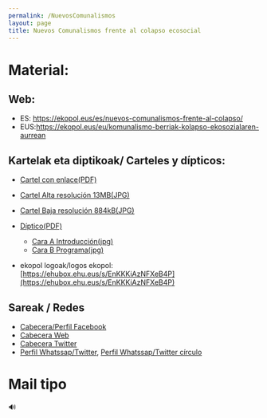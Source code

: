 ```yaml
---
permalink: /NuevosComunalismos
layout: page
title: Nuevos Comunalismos frente al colapso ecosocial
---
```

# Material:

## Web:
- ES: <https://ekopol.eus/es/nuevos-comunalismos-frente-al-colapso/>
- EUS:<https://ekopol.eus/eu/komunalismo-berriak-kolapso-ekosozialaren-aurrean> 

## Kartelak eta diptikoak/ Carteles y dípticos:

- [Cartel con enlace(PDF)](https://ekopol.eus/wp-content/uploads/2021/09/Cartel-Castellano-enlace.pdf)
- [Cartel Alta resolución 13MB(JPG)](https://ekopol.eus/wp-content/uploads/2021/09/CARTEL-A3-COMUNALISMOS-CASTELLANO-300ppp-scaled.jpg)
- [Cartel Baja resolución 884kB(JPG)](https://ehubox.ehu.eus/s/cTDPZYZTa2rojFc)
- [Díptico(PDF)](https://ekopol.eus/wp-content/uploads/2021/09/Diptico-Castellano-PDF.pdf) 
	- [Cara A Introducción(jpg)](https://ehubox.ehu.eus/s/AHsbn58w2CsmS96)
	- [Cara B Programa(jpg)](https://ehubox.ehu.eus/s/b9cezoxzB82D6qm)

- ekopol logoak/logos ekopol: [https://ehubox.ehu.eus/s/EnKKKiAzNFXeB4P](https://ehubox.ehu.eus/s/EnKKKiAzNFXeB4P)

## Sareak / Redes
- [Cabecera/Perfil Facebook](https://ehubox.ehu.eus/s/6y3DZ5aD5BiXwEe)
- [Cabecera Web](https://ehubox.ehu.eus/s/ckcipcF6mxsjLZR)
- [Cabecera Twitter](https://ehubox.ehu.eus/s/d2JrwqF7y6HowxA)
- [Perfil Whatssap/Twitter](https://ehubox.ehu.eus/s/JsBGErZJpjr6YDc), [Perfil Whatssap/Twitter círculo](https://ehubox.ehu.eus/s/Dim59Q4kmT4dG9i)

# Mail tipo


🔊